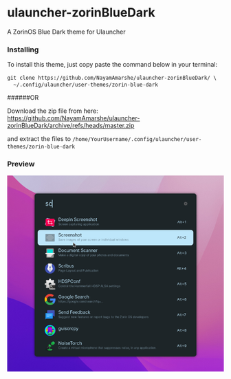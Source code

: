 # ulauncher-zorinBlueDark

A ZorinOS Blue Dark theme for Ulauncher

### Installing

To install this theme, just copy paste the command below in your terminal:

```
git clone https://github.com/NayamAmarshe/ulauncher-zorinBlueDark/ \
  ~/.config/ulauncher/user-themes/zorin-blue-dark
```

######OR

Download the zip file from here: https://github.com/NayamAmarshe/ulauncher-zorinBlueDark/archive/refs/heads/master.zip

and extract the files to `/home/YourUsername/.config/ulauncher/user-themes/zorin-blue-dark`

### Preview

![A preview of the launcher](screenshot.jpg)
